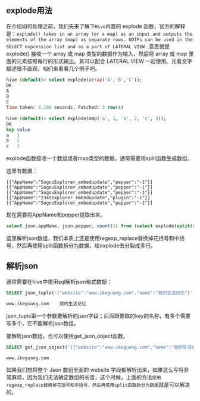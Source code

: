 ## explode用法

在介绍如何处理之前，我们先来了解下`Hive`内置的 explode 函数，官方的解释是：`explode() takes in an array (or a map) as an input and outputs the elements of the array (map) as separate rows. UDTFs can be used in the SELECT expression list and as a part of LATERAL VIEW.` 意思就是 explode() 接收一个 array 或 map 类型的数据作为输入，然后将 array 或 map 里面的元素按照每行的形式输出。其可以配合 LATERAL VIEW 一起使用。光看文字描述很不直观，咱们来看看几个例子吧。

```sql
hive (default)> select explode(array('A','B','C'));
OK
A
B
C
Time taken: 4.188 seconds, Fetched: 3 row(s)
 
hive (default)> select explode(map('a', 1, 'b', 2, 'c', 3));
OK
key	value
a	1
b	2
c	3 
```

explode函数接收一个数组或者map类型的数据，通常需要用split函数生成数组。

这里有数据：

```
[{"AppName":"SogouExplorer_embedupdate","pepper":"-1"}]
[{"AppName":"SogouExplorer_embedupdate","pepper":"-1"}]
[{"AppName":"SogouExplorer_embedupdate","pepper":"-1"}]
[{"AppName":"2345Explorer_embedupdate","plugin":"-1"}]
[{"AppName":"SogouExplorer_embedupdate","pepper":"-1"}]
```

现在需要将AppName和pepper提取出来。

```sql
select json.appName, json.pepper, count(1) from (select explode(split(regexp_replace(regexp_replace(data, '\\}\\,\\{','\\}\\;\\{'),'\\[|\\]',''),'\\;')) as json from table)m2 lateral view json_tuple(json, 'AppName','pepper') json as appName, pepper group by json.appName, json.pepper;
```

这里解析json数组，我们本质上还是使用regexp_replace替换掉花括号和中括号，然后再使用split函数拆分为数据，给explode去分裂成多行。



## 解析json

通常需要在hive中使用sql解析json格式数据：

```sql
SELECT json_tuple('{"website":"www.ikeguang.com","name":"我的生活记忆"}', 'website', 'name');

www.ikeguang.com	我的生活记忆
```

json_tuple第一个参数要解析的json字段；后面跟要取的key的名称，有多个需要写多个，它不能解析json数组。

要解析json数组，也可以使用get_json_object函数。

```sql
SELECT get_json_object('[{"website":"www.ikeguang.com","name":"我的生活记忆"},{"website":"beian.ikeguang.com","name":"备案"}]', '$.[0].website');

www.ikeguang.com
```

如果我们想将整个 Json 数组里面的 website 字段都解析出来，如果这么写将非常麻烦，因为我们无法确定数组的长度，这个时候，上面的方法`使用regexp_replace替换掉花括号和中括号，然后再使用split函数拆分为数据`就是可以解决的。